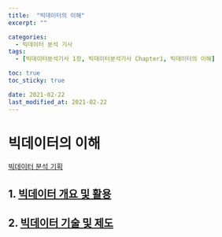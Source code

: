 ```yaml
---
title:  "빅데이터의 이해"
excerpt: ""

categories:
  - 빅데이터 분석 기사
tags:
  - [빅데이터분석기사 1장, 빅데이터분석기사 Chapter1, 빅데이터의 이해]

toc: true
toc_sticky: true

date: 2021-02-22
last_modified_at: 2021-02-22
---
```


# 빅데이터의 이해

[빅데이터 분석 기획](./2021-02-22-1000BDAnalyzePlan.md)
## 1. [빅데이터 개요 및 활용](./2021-02-22-1110.md)
## 2. [빅데이터 기술 및 제도](./2021-02-22-1120.md)
